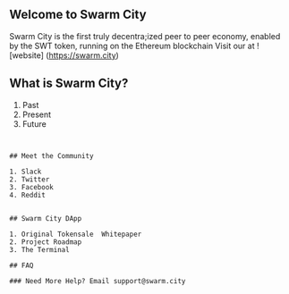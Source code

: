 ## Welcome to Swarm City

Swarm City is the first truly decentra;ized peer to peer economy, enabled by the SWT token, running on the Ethereum blockchain
Visit our at ![website] (https://swarm.city)



## What is Swarm City?

1. Past
2. Present
3. Future

```links to articles


## Meet the Community

1. Slack
2. Twitter
3. Facebook
4. Reddit


## Swarm City DApp

1. Original Tokensale  Whitepaper
2. Project Roadmap
3. The Terminal

## FAQ

### Need More Help? Email support@swarm.city
